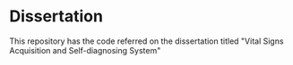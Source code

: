 # Dissertation
This repository has the code referred on the dissertation titled "Vital Signs Acquisition and Self-diagnosing System"
